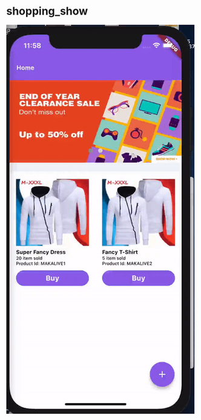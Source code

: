 # shopping_show

![Alt Text](https://raw.githubusercontent.com/codedotman/shopping_show/main/ezgif.com-gif-maker.gif)


